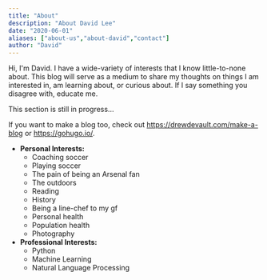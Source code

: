 ```yaml
---
title: "About"
description: "About David Lee"
date: "2020-06-01"
aliases: ["about-us","about-david","contact"]
author: "David"
---
```


Hi, I'm David. I have a wide-variety of interests that I know little-to-none about. This blog will serve as a medium to share my thoughts on things I am interested in, am learning about, or curious about. If I say something you disagree with, educate me.

This section is still in progress...

If you want to make a blog too, check out https://drewdevault.com/make-a-blog or https://gohugo.io/.

* **Personal Interests:** 
    - Coaching soccer
    - Playing soccer
    - The pain of being an Arsenal fan
    - The outdoors
    - Reading
    - History
    - Being a line-chef to my gf
    - Personal health
    - Population health
    - Photography
* **Professional Interests:** 
    - Python
    - Machine Learning
    - Natural Language Processing
